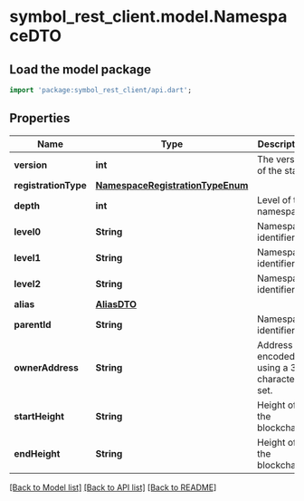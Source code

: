 # symbol_rest_client.model.NamespaceDTO

## Load the model package
```dart
import 'package:symbol_rest_client/api.dart';
```

## Properties
Name | Type | Description | Notes
------------ | ------------- | ------------- | -------------
**version** | **int** | The version of the state | 
**registrationType** | [**NamespaceRegistrationTypeEnum**](NamespaceRegistrationTypeEnum.md) |  | 
**depth** | **int** | Level of the namespace. | 
**level0** | **String** | Namespace identifier. | 
**level1** | **String** | Namespace identifier. | [optional] 
**level2** | **String** | Namespace identifier. | [optional] 
**alias** | [**AliasDTO**](AliasDTO.md) |  | 
**parentId** | **String** | Namespace identifier. | 
**ownerAddress** | **String** | Address encoded using a 32-character set. | 
**startHeight** | **String** | Height of the blockchain. | 
**endHeight** | **String** | Height of the blockchain. | 

[[Back to Model list]](../README.md#documentation-for-models) [[Back to API list]](../README.md#documentation-for-api-endpoints) [[Back to README]](../README.md)


